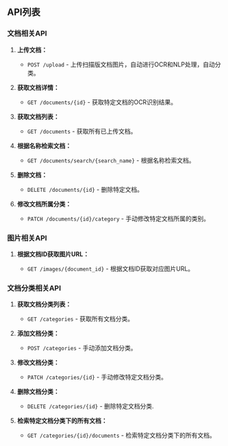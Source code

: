 ## API列表

### 文档相关API

1. **上传文档：**
   
   - `POST /upload` - 上传扫描版文档图片，自动进行OCR和NLP处理，自动分类。

2. **获取文档详情：**
   
   - `GET /documents/{id}` - 获取特定文档的OCR识别结果。

3. **获取文档列表：**
   
   - `GET /documents` - 获取所有已上传文档。

4. **根据名称检索文档：**
   
   - `GET /documents/search/{search_name}` - 根据名称检索文档。

5. **删除文档：**
   
   - `DELETE /documents/{id}` - 删除特定文档。

6. **修改文档所属分类：**
   
   - `PATCH /documents/{id}/category` - 手动修改特定文档所属的类别。

### 图片相关API

1. **根据文档ID获取图片URL：**

   - `GET /images/{document_id}` - 根据文档ID获取对应图片URL。

### 文档分类相关API

1. **获取文档分类列表：**
   
   - `GET /categories` - 获取所有文档分类。

2. **添加文档分类：**
   
   - `POST /categories` - 手动添加文档分类。

3. **修改文档分类：**
   
   - `PATCH /categories/{id}` - 手动修改特定文档分类。

4. **删除文档分类：**
   
   - `DELETE /categories/{id}` - 删除特定文档分类.

5. **检索特定文档分类下的所有文档：**
   
   - `GET /categories/{id}/documents` - 检索特定文档分类下的所有文档。
